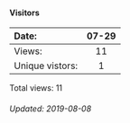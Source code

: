 #### Visitors
Date:   |         07-29
|:---   |:---:
Views:  |         11
Unique  vistors:  |      1

Total views: 11
###### Updated: 2019-08-08
